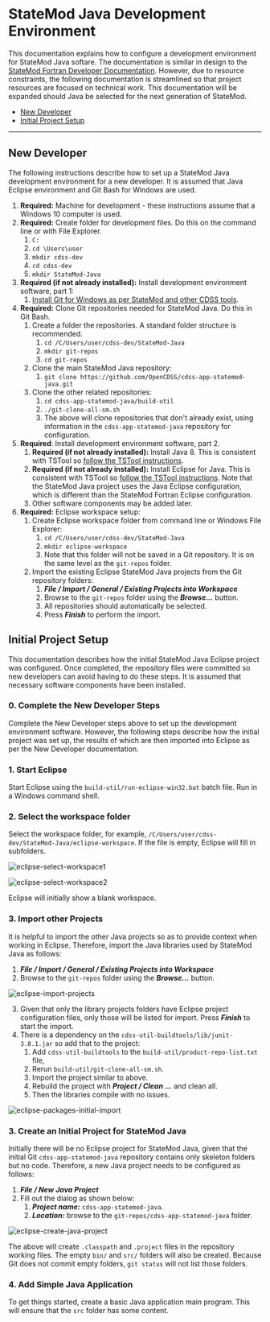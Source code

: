 # StateMod Java Development Environment  #

This documentation explains how to configure a development environment for StateMod Java softare.
The documentation is similar in design to the
[StateMod Fortran Developer Documentation](http://learn.openwaterfoundation.org/cdss-app-statemod-fortran-doc-dev/).
However, due to resource constraints, the following documentation is streamlined so that
project resources are focused on technical work.
This documentation will be expanded should Java be selected for the next generation of StateMod.

* [New Developer](#new-developer)
* [Initial Project Setup](#initial-project-setup)

---------------

## New Developer ##

The following instructions describe how to set up a StateMod Java development environment
for a new developer.  It is assumed that Java Eclipse environment and Git Bash for Windows are used.

1. **Required:** Machine for development - these instructions assume that a Windows 10 computer is used.
2. **Required:** Create folder for development files.  Do this on the command line or with File Explorer.
	1. `C:`
	2. `cd \Users\user`
	3. `mkdir cdss-dev`
	4. `cd cdss-dev`
	5. `mkdir StateMod-Java`
3. **Required (if not already installed):**  Install development environment software, part 1:
	1. [Install Git for Windows as per StateMod and other CDSS tools](http://learn.openwaterfoundation.org/cdss-learn-git/03-lesson-install/overview/).
4. **Required:**  Clone Git repositories needed for StateMod Java.  Do this in Git Bash.
	1. Create a folder the repositories.  A standard folder structure is recommended.
		1. `cd /C/Users/user/cdss-dev/StateMod-Java`
		2. `mkdir git-repos`
		3. `cd git-repos`
	2. Clone the main StateMod Java repository:
		1. `git clone https://github.com/OpenCDSS/cdss-app-statemod-java.git`
	3. Clone the other related repositories:
		1. `cd cdss-app-statemod-java/build-util`
		2. `./git-clone-all-sm.sh`
		3. The above will clone repositories that don't already exist,
		using information in the `cdss-app-statemod-java` repository for configuration.
5. **Required**:  Install development environment software, part 2.
	1. **Required (if not already installed):** Install Java 8.  This is consistent with TSTool so
	[follow the TSTool instructions](http://learn.openwaterfoundation.org/cdss-app-tstool-doc-dev/dev-env/java8/).
	2. **Required (if not already installed):** Install Eclipse for Java.  This is consistent with TSTool so
	[follow the TSTool instructions](http://learn.openwaterfoundation.org/cdss-app-tstool-doc-dev/dev-env/eclipse/).
	Note that the StateMod Java project uses the Java Eclipse configuration,
	which is different than the StateMod Fortran Eclipse configuration.
	3. Other software components may be added later.
6. **Required:**  Eclipse workspace setup:
	1. Create Eclipse workspace folder from command line or Windows File Explorer:
		1. `cd /C/Users/user/cdss-dev/StateMod-Java`
		2. `mkdir eclipse-workspace`
		3. Note that this folder will not be saved in a Git repository.
		It is on the same level as the `git-repos` folder.
	2. Import the existing Eclipse StateMod Java projects from the Git repository folders:
		1. ***File / Import / General / Existing Projects into Workspace***
		2. Browse to the `git-repos` folder using the ***Browse...*** button.
		3. All repositories should automatically be selected.
		4. Press ***Finish*** to perform the import.

## Initial Project Setup ##

This documentation describes how the initial StateMod Java Eclipse project was configured.
Once completed, the repository files were committed so new developers can avoid having to do these steps.
It is assumed that necessary software components have been installed.

### 0. Complete the New Developer Steps ###

Complete the New Developer steps above to set up the development environment software.
However, the following steps describe how the initial project was set up,
the results of which are then imported into Eclipse as per the New Developer documentation.

### 1. Start Eclipse ###

Start Eclipse using the `build-util/run-eclipse-win32.bat` batch file.  Run in a Windows command shell.

### 2. Select the workspace folder ###

Select the workspace folder, for example, `/C/Users/user/cdss-dev/StateMod-Java/eclipse-workspace`.
If the file is empty, Eclipse will fill in subfolders.

![eclipse-select-workspace1](images/eclipse-select-workspace1.png)

![eclipse-select-workspace2](images/eclipse-select-workspace2.png)

Eclipse will initially show a blank workspace.

### 3. Import other Projects ###

It is helpful to import the other Java projects so as to provide context when working in Eclipse.
Therefore, import the Java libraries used by StateMod Java as follows:

1. ***File / Import / General / Existing Projects into Workspace***
2. Browse to the `git-repos` folder using the ***Browse...*** button.

![eclipse-import-projects](images/eclipse-import-projects.png)

3. Given that only the library projects folders have Eclipse project configuration files,
only those will be listed for import.  Press ***Finish*** to start the import.
4. There is a dependency on the `cdss-util-buildtools/lib/junit-3.8.1.jar` so
add that to the project:
	1. Add `cdss-util-buildtools` to the `build-util/product-repo-list.txt` file,
	2. Rerun `build-util/git-clone-all-sm.sh`.
	3. Import the project similar to above.
	4. Rebuild the project with ***Project / Clean ...*** and clean all.
	5. Then the libraries compile with no issues.

![eclipse-packages-initial-import](images/eclipse-packages-initial-import.png)

### 3. Create an Initial Project for StateMod Java ###

Initially there will be no Eclipse project for StateMod Java,
given that the initial Git `cdss-app-statemod-java` repository contains only
skeleton folders but no code.
Therefore, a new Java project needs to be configured as follows:

1. ***File / New Java Project***
2. Fill out the dialog as shown below:
	1. ***Project name:***  `cdss-app-statemod-java`.
	2. ***Location:*** browse to the `git-repos/cdss-app-statemod-java` folder.

![eclipse-create-java-project](images/eclipse-create-java-project.png)

The above will create `.classpath` and `.project` files in the repository working files.
The empty `bin/` and `src/` folders will also be created.
Because Git does not commit empty folders, `git status` will not list those folders.

### 4. Add Simple Java Application ###

To get things started, create a basic Java application main program.
This will ensure that the `src` folder has some content.
